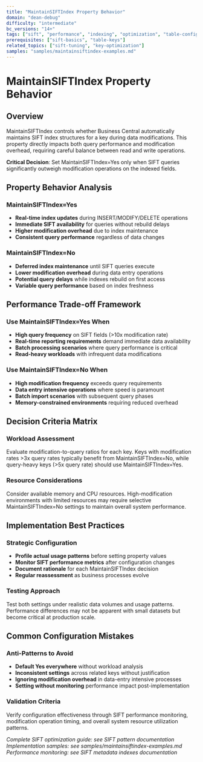 ```yaml
---
title: "MaintainSIFTIndex Property Behavior"
domain: "dean-debug"
difficulty: "intermediate"
bc_versions: "14+"
tags: ["sift", "performance", "indexing", "optimization", "table-configuration"]
prerequisites: ["sift-basics", "table-keys"]
related_topics: ["sift-tuning", "key-optimization"]
samples: "samples/maintainsiftindex-examples.md"
---
```

# MaintainSIFTIndex Property Behavior

## Overview

MaintainSIFTIndex controls whether Business Central automatically maintains SIFT index structures for a key during data modifications. This property directly impacts both query performance and modification overhead, requiring careful balance between read and write operations.

**Critical Decision**: Set MaintainSIFTIndex=Yes only when SIFT queries significantly outweigh modification operations on the indexed fields.

## Property Behavior Analysis

### MaintainSIFTIndex=Yes
- **Real-time index updates** during INSERT/MODIFY/DELETE operations
- **Immediate SIFT availability** for queries without rebuild delays
- **Higher modification overhead** due to index maintenance
- **Consistent query performance** regardless of data changes

### MaintainSIFTIndex=No  
- **Deferred index maintenance** until SIFT queries execute
- **Lower modification overhead** during data entry operations
- **Potential query delays** while indexes rebuild on first access
- **Variable query performance** based on index freshness

## Performance Trade-off Framework

### Use MaintainSIFTIndex=Yes When
- **High query frequency** on SIFT fields (>10x modification rate)
- **Real-time reporting requirements** demand immediate data availability
- **Batch processing scenarios** where query performance is critical
- **Read-heavy workloads** with infrequent data modifications

### Use MaintainSIFTIndex=No When
- **High modification frequency** exceeds query requirements
- **Data entry intensive operations** where speed is paramount
- **Batch import scenarios** with subsequent query phases
- **Memory-constrained environments** requiring reduced overhead

## Decision Criteria Matrix

### Workload Assessment
Evaluate modification-to-query ratios for each key. Keys with modification rates >3x query rates typically benefit from MaintainSIFTIndex=No, while query-heavy keys (>5x query rate) should use MaintainSIFTIndex=Yes.

### Resource Considerations  
Consider available memory and CPU resources. High-modification environments with limited resources may require selective MaintainSIFTIndex=No settings to maintain overall system performance.

## Implementation Best Practices

### Strategic Configuration
- **Profile actual usage patterns** before setting property values
- **Monitor SIFT performance metrics** after configuration changes
- **Document rationale** for each MaintainSIFTIndex decision
- **Regular reassessment** as business processes evolve

### Testing Approach
Test both settings under realistic data volumes and usage patterns. Performance differences may not be apparent with small datasets but become critical at production scale.

## Common Configuration Mistakes

### Anti-Patterns to Avoid
- **Default Yes everywhere** without workload analysis
- **Inconsistent settings** across related keys without justification  
- **Ignoring modification overhead** in data-entry intensive processes
- **Setting without monitoring** performance impact post-implementation

### Validation Criteria
Verify configuration effectiveness through SIFT performance monitoring, modification operation timing, and overall system resource utilization patterns.

*Complete SIFT optimization guide: see SIFT pattern documentation*
*Implementation samples: see samples/maintainsiftindex-examples.md*
*Performance monitoring: see SIFT metadata indexes documentation*